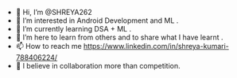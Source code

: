 - 👋 Hi, I’m @SHREYA262
- 👀 I’m interested in Android Development and ML .
- 🌱 I’m currently learning DSA  + ML .
- 💞️ I’m here to learn from others and to share what I have learnt .
- 📫 How to reach me https://www.linkedin.com/in/shreya-kumari-788406224/
- 🤝 I believe in collaboration more than competition.

<!---
SHREYA262/SHREYA262 is a ✨ special ✨ repository because its `README.md` (this file) appears on your GitHub profile.
You can click the Preview link to take a look at your changes.
--->
